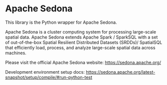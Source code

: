 # Apache Sedona

This library is the Python wrapper for Apache Sedona.

Apache Sedona is a cluster computing system for processing large-scale spatial data. 
Apache Sedona extends Apache Spark / SparkSQL with a set of out-of-the-box Spatial Resilient Distributed Datasets (SRDDs)/ SpatialSQL that efficiently load, process, and analyze large-scale spatial data across machines.

Please visit the official Apache Sedona website:
https://sedona.apache.org/

Development environment setup docs: https://sedona.apache.org/latest-snapshot/setup/compile/#run-python-test
